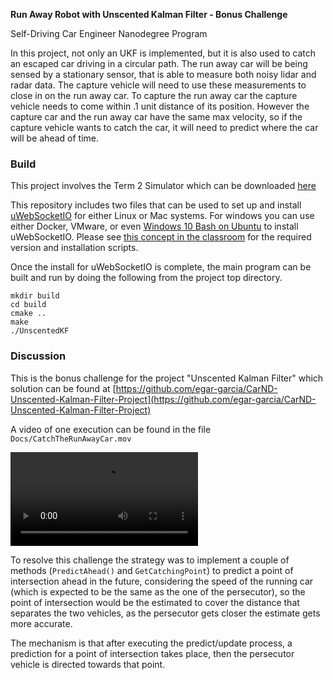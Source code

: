 **Run Away Robot with Unscented Kalman Filter - Bonus Challenge**


Self-Driving Car Engineer Nanodegree Program

In this project, not only an UKF is implemented, but it is also used to catch an escaped car driving in a circular path.
The run away car will be being sensed by a stationary sensor, that is able to measure both noisy lidar and radar data. The capture vehicle will need to use these measurements to close in on the run away car. To capture the run away car the capture vehicle needs to come within .1 unit distance of its position. However the capture car and the run away car have the same max velocity, so if the capture vehicle wants to catch the car, it will need to predict where the car will be ahead of time.

[//]: # (Image References)
[BonusChallengeVideo]: ./Docs/CatchTheRunAwayCar.mov

### Build

This project involves the Term 2 Simulator which can be downloaded [here](https://github.com/udacity/self-driving-car-sim/releases)

This repository includes two files that can be used to set up and install [uWebSocketIO](https://github.com/uWebSockets/uWebSockets) for either Linux or Mac systems. For windows you can use either Docker, VMware, or even [Windows 10 Bash on Ubuntu](https://www.howtogeek.com/249966/how-to-install-and-use-the-linux-bash-shell-on-windows-10/) to install uWebSocketIO. Please see [this concept in the classroom](https://classroom.udacity.com/nanodegrees/nd013/parts/40f38239-66b6-46ec-ae68-03afd8a601c8/modules/0949fca6-b379-42af-a919-ee50aa304e6a/lessons/f758c44c-5e40-4e01-93b5-1a82aa4e044f/concepts/16cf4a78-4fc7-49e1-8621-3450ca938b77) for the required version and installation scripts.

Once the install for uWebSocketIO is complete, the main program can be built and run by doing the following from the project top directory.

```
mkdir build
cd build
cmake ..
make
./UnscentedKF
```



### Discussion

This is the bonus challenge for the project "Unscented Kalman Filter" which solution can be found at [https://github.com/egar-garcia/CarND-Unscented-Kalman-Filter-Project](https://github.com/egar-garcia/CarND-Unscented-Kalman-Filter-Project)

A video of one execution can be found in the file ```Docs/CatchTheRunAwayCar.mov```

![BonusChallengeVideo]

To resolve this challenge the strategy was to implement a couple of methods (```PredictAhead()``` and ```GetCatchingPoint```) to predict a point of intersection ahead in the future, considering the speed of the running car (which is expected to be the same as the one of the persecutor), so the point of intersection would be the estimated to cover the distance that separates the two vehicles, as the persecutor gets closer the estimate gets more accurate.

The mechanism is that after executing the predict/update process, a prediction for a point of intersection takes place, then the persecutor vehicle is directed towards that point.
